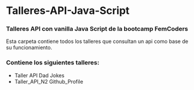 # Talleres-API-Java-Script

<h3>Talleres API con vanilla Java Script de la bootcamp FemCoders</h3>
<p>Esta carpeta contiene todos los talleres que consultan un api como base de su funcionamiento.</p>

<h3>Contiene los siguientes talleres:</h3>
<ul>
  <li>Taller API Dad Jokes</li>
  <li>Taller_API_N2 Github_Profile</li>
</ul>
